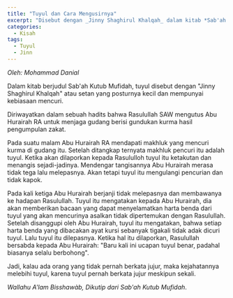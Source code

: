 ```yaml
---
title: "Tuyul dan Cara Mengusirnya"
excerpt: "Disebut dengan _Jinny Shaghirul Khalqah_ dalam kitab *Sab'ah Kutub Mufidah*"
categories:
  - Kisah
tags:
  - Tuyul
  - Jinn
---
```

_Oleh: Mohammad Danial_

Dalam kitab berjudul Sab'ah Kutub Mufidah, tuyul disebut dengan "Jinny Shaghirul Khalqah" atau setan yang posturnya kecil dan mempunyai kebiasaan mencuri.

Diriwayatkan dalam sebuah hadits bahwa Rasulullah SAW mengutus Abu Hurairah RA untuk menjaga gudang berisi gundukan kurma hasil pengumpulan zakat.

Pada suatu malam Abu Hurairah RA mendapati makhluk yang mencuri kurma di gudang itu. Setelah ditangkap ternyata makhluk pencuri itu adalah tuyul. Ketika akan dilaporkan kepada Rasululloh tuyul itu ketakutan dan menangis sejadi-jadinya. Mendengar tangisannya Abu Hurairah merasa tidak tega lalu melepasnya. Akan tetapi tuyul itu mengulangi pencurian dan tidak kapok.

Pada kali ketiga Abu Hurairah berjanji tidak melepasnya dan membawanya ke hadapan Rasulullah. Tuyul itu mengatakan kepada Abu Hurairah, dia akan memberikan bacaan yang dapat menyelamatkan harta benda dari tuyul yang akan mencurinya asalkan tidak dipertemukan dengan Rasulullah. Setelah disanggupi oleh Abu Hurairah, tuyul itu mengatakan, bahwa setiap harta benda yang dibacakan ayat kursi sebanyak tigakali tidak adak dicuri tuyul. Lalu tuyul itu dilepasnya. Ketika hal itu dilaporkan, Rasulullah bersabda kepada Abu Hurairah: "Baru kali ini ucapan tuyul benar, padahal biasanya selalu berbohong".

Jadi, kalau ada orang yang tidak pernah berkata jujur, maka kejahatannya melebihi tuyul, karena tuyul pernah berkata jujur meskipun sekali.

_Wallahu A'lam Bisshawàb, Dikutip dari Sab'ah Kutub Mufidah_.
